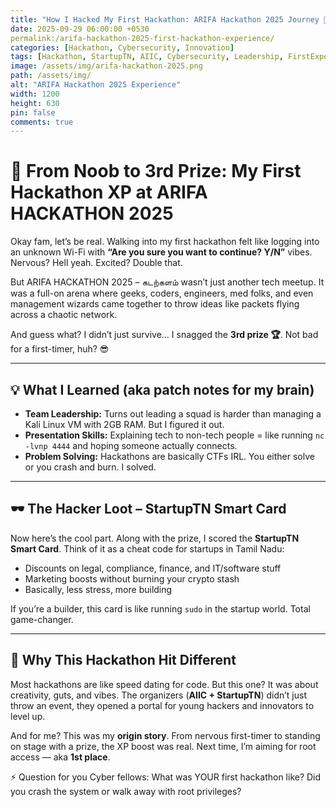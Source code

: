 ```yaml
---
title: "How I Hacked My First Hackathon: ARIFA Hackathon 2025 Journey 🚀🔥"
date: 2025-09-29 06:00:00 +0530
permalink:/arifa-hackathon-2025-first-hackathon-experience/
categories: [Hackathon, Cybersecurity, Innovation]
tags: [Hackathon, StartupTN, AIIC, Cybersecurity, Leadership, FirstExperience]
image: /assets/img/arifa-hackathon-2025.png
path: /assets/img/
alt: "ARIFA Hackathon 2025 Experience"
width: 1200
height: 630
pin: false
comments: true
---
```

# 🚀 From Noob to 3rd Prize: My First Hackathon XP at ARIFA HACKATHON 2025

Okay fam, let’s be real. Walking into my first hackathon felt like logging into an unknown Wi-Fi with **“Are you sure you want to continue? Y/N”** vibes. Nervous? Hell yeah. Excited? Double that.

But ARIFA HACKATHON 2025 – கடற்களம் wasn’t just another tech meetup. It was a full-on arena where geeks, coders, engineers, med folks, and even management wizards came together to throw ideas like packets flying across a chaotic network.

And guess what? I didn’t just survive… I snagged the **3rd prize 🏆**. Not bad for a first-timer, huh? 😎

---

## 💡 What I Learned (aka patch notes for my brain)

- **Team Leadership:** Turns out leading a squad is harder than managing a Kali Linux VM with 2GB RAM. But I figured it out.
- **Presentation Skills:** Explaining tech to non-tech people = like running `nc -lvnp 4444` and hoping someone actually connects.
- **Problem Solving:** Hackathons are basically CTFs IRL. You either solve or you crash and burn. I solved.

---

## 🕶️ The Hacker Loot – StartupTN Smart Card

Now here’s the cool part. Along with the prize, I scored the **StartupTN Smart Card**. Think of it as a cheat code for startups in Tamil Nadu:

- Discounts on legal, compliance, finance, and IT/software stuff
- Marketing boosts without burning your crypto stash
- Basically, less stress, more building

If you’re a builder, this card is like running `sudo` in the startup world. Total game-changer.

---

## 🌟 Why This Hackathon Hit Different

Most hackathons are like speed dating for code. But this one? It was about creativity, guts, and vibes. The organizers (**AIIC + StartupTN**) didn’t just throw an event, they opened a portal for young hackers and innovators to level up.

And for me? This was my **origin story**. From nervous first-timer to standing on stage with a prize, the XP boost was real. Next time, I’m aiming for root access — aka **1st place**.

⚡ Question for you Cyber fellows: What was YOUR first hackathon like? Did you crash the system or walk away with root privileges?
